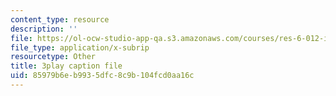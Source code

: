 ```yaml
---
content_type: resource
description: ''
file: https://ol-ocw-studio-app-qa.s3.amazonaws.com/courses/res-6-012-introduction-to-probability-spring-2018/85979b6eb9935dfc8c9b104fcd0aa16c_XsowwurOvH0.vtt
file_type: application/x-subrip
resourcetype: Other
title: 3play caption file
uid: 85979b6e-b993-5dfc-8c9b-104fcd0aa16c
---
```

